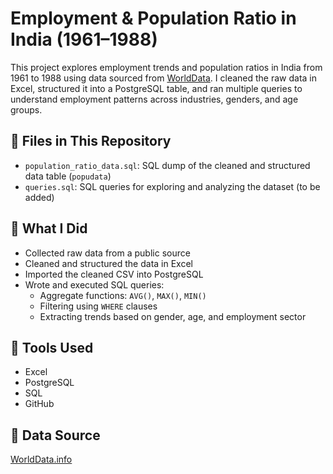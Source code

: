# Employment & Population Ratio in India (1961–1988)

This project explores employment trends and population ratios in India from 1961 to 1988 using data sourced from [WorldData](https://www.worlddata.info). I cleaned the raw data in Excel, structured it into a PostgreSQL table, and ran multiple queries to understand employment patterns across industries, genders, and age groups.

## 📂 Files in This Repository
- `population_ratio_data.sql`: SQL dump of the cleaned and structured data table (`popudata`)
- `queries.sql`: SQL queries for exploring and analyzing the dataset (to be added)

## 🧠 What I Did
- Collected raw data from a public source
- Cleaned and structured the data in Excel
- Imported the cleaned CSV into PostgreSQL
- Wrote and executed SQL queries:
  - Aggregate functions: `AVG()`, `MAX()`, `MIN()`
  - Filtering using `WHERE` clauses
  - Extracting trends based on gender, age, and employment sector

## 📌 Tools Used
- Excel
- PostgreSQL
- SQL
- GitHub


## 📎 Data Source
[WorldData.info](https://www.worlddata.info)



